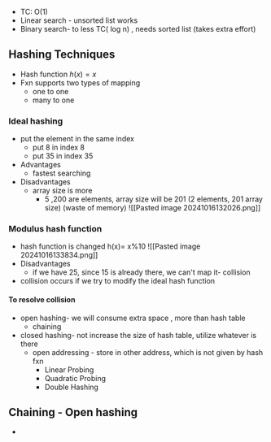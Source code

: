 - TC: O(1)
- Linear search - unsorted list works
- Binary search- to less TC( log n) , needs sorted list (takes extra effort)
## Hashing Techniques
- Hash function   $h(x)=x$
- Fxn supports two types of mapping
	- one to one
	- many to one
### Ideal hashing
- put the element in the same index
	- put 8 in index 8
	- put 35 in index 35
- Advantages
	- fastest searching
- Disadvantages
	- array size is more
		- 5 ,200 are elements, array size will be 201 (2 elements, 201 array size) (waste of memory)
	![[Pasted image 20241016132026.png]]
### Modulus hash function
- hash function is changed       h(x)= x%10
	![[Pasted image 20241016133834.png]]
- Disadvantages
	- if we have 25, since 15 is already there, we can't map it- collision
- collision occurs if we try to modify the ideal hash function
#### To resolve collision
- open hashing- we will consume extra space , more than hash table
	- chaining
- closed hashing- not increase the size of hash table, utilize whatever is there
	- open addressing - store in other address, which is not given by hash fxn
		- Linear Probing
		- Quadratic Probing
		- Double Hashing

## Chaining  - Open hashing
- 